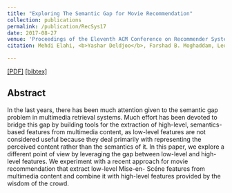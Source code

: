 ```yaml
---
title: "Exploring The Semantic Gap for Movie Recommendation"
collection: publications
permalink: /publication/RecSys17
date: 2017-08-27
venue: 'Proceedings of the Eleventh ACM Conference on Recommender Systems'
citation: Mehdi Elahi, <b>Yashar Deldjoo</b>, Farshad B. Moghaddam, Leonardo Cella, Stefano Cereda, Paolo Cremonesi <i> Proceedings of 11th ACM Conference of Recommender Systems 2017 </i><b>(RecSys 2017)</b>.'

---
```


[[PDF]](https://re.public.polimi.it/retrieve/handle/11311/1032224/227263/exploring-semantic-gap-final.pdf)  [[bibtex]](https://scholar.googleusercontent.com/scholar.bib?q=info:6bZiIHWhuMMJ:scholar.google.com/&output=citation&scisig=AAGBfm0AAAAAWuCqG4WIjmeDl5WCA22eehGnCQtHfuF_&scisf=4&ct=citation&cd=-1&hl=en&scfhb=1)


## Abstract

In the last years, there has been much attention given to the semantic gap problem in
multimedia retrieval systems. Much effort has been devoted to bridge this gap by building
tools for the extraction of high-level, semantics-based features from multimedia content, as
low-level features are not considered useful because they deal primarily with representing
the perceived content rather than the semantics of it. In this paper, we explore a different
point of view by leveraging the gap between low-level and high-level features. We
experiment with a recent approach for movie recommendation that extract low-level Mise-en-
Scéne features from multimedia content and combine it with high-level features provided by
the wisdom of the crowd.
